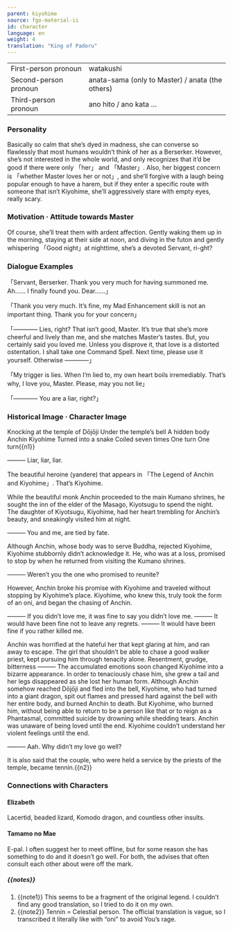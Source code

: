 ```yaml
---
parent: kiyohime
source: fgo-material-ii
id: character
language: en
weight: 4
translation: "King of Padoru"
---
```


<table>
  <tr><td>First-person pronoun</td><td>watakushi</td></tr>
  <tr><td>Second-person pronoun</td><td>anata-sama (only to Master) / anata (the others)</td></tr>
  <tr><td>Third-person pronoun</td><td>ano hito / ano kata …</td></tr>
</table>

### Personality

Basically so calm that she’s dyed in madness, she can converse so flawlessly that most humans wouldn’t think of her as a Berserker.
However, she’s not interested in the whole world, and only recognizes that it’d be good if there were only 「her」 and 「Master」.
Also, her biggest concern is 「whether Master loves her or not」, and she’ll forgive with a laugh being popular enough to have a harem, but if they enter a specific route with someone that isn’t Kiyohime, she’ll aggressively stare with empty eyes, really scary.

### Motivation · Attitude towards Master

Of course, she’ll treat them with ardent affection.
Gently waking them up in the morning, staying at their side at noon, and diving in the futon and gently whispering 「Good night」at nighttime, she’s a devoted Servant, ri-ght?

### Dialogue Examples

「Servant, Berserker. Thank you very much for having summoned me. Ah…… I finally found you. Dear……」

「Thank you very much. It’s fine, my Mad Enhancement skill is not an important thing. Thank you for your concern」

「―――― Lies, right? That isn’t good, Master. It’s true that she’s more cheerful and lively than me, and she matches Master’s tastes. But, you certainly said you loved me. Unless you disprove it, that love is a distorted ostentation. I shall take one Command Spell. Next time, please use it yourself. Otherwise ――――」

「My trigger is lies. When I’m lied to, my own heart boils irremediably. That’s why, I love you, Master. Please, may you not lie」

「―――― You are a liar, right?」

### Historical Image · Character Image

Knocking at the temple of Dōjōji
Under the temple’s bell A hidden body
Anchin Kiyohime Turned into a snake
Coiled seven times One turn One turn{{n1}}

——— Liar, liar, liar.

The beautiful heroine (yandere) that appears in 「The Legend of Anchin and Kiyohime」. That’s Kiyohime.

While the beautiful monk Anchin proceeded to the main Kumano shrines, he sought the inn of the elder of the Masago, Kiyotsugu to spend the night. The daughter of Kiyotsugu, Kiyohime, had her heart trembling for Anchin’s beauty, and sneakingly visited him at night.

——— You and me, are tied by fate.

Although Anchin, whose body was to serve Buddha, rejected Kiyohime, Kiyohime stubbornly didn’t acknowledge it. He, who was at a loss, promised to stop by when he returned from visiting the Kumano shrines.

——— Weren’t you the one who promised to reunite?

However, Anchin broke his promise with Kiyohime and traveled without stopping by Kiyohime’s place.
Kiyohime, who knew this, truly took the form of an oni, and began the chasing of Anchin.

——— If you didn’t love me, it was fine to say you didn’t love me.
——— It would have been fine not to leave any regrets.
——— It would have been fine if you rather killed me.

Anchin was horrified at the hateful her that kept glaring at him, and ran away to escape.
The girl that shouldn’t be able to chase a good walker priest, kept pursuing him through tenacity alone.
Resentment, grudge, bitterness ——— The accumulated emotions soon changed Kiyohime into a bizarre appearance.
In order to tenaciously chase him, she grew a tail and her legs disappeared as she lost her human form.
Although Anchin somehow reached Dōjōji and fled into the bell, Kiyohime, who had turned into a giant dragon, spit out flames and pressed hard against the bell with her entire body, and burned Anchin to death.
But Kiyohime, who burned him, without being able to return to be a person like that or to reign as a Phantasmal, committed suicide by drowning while shedding tears.
Anchin was unaware of being loved until the end.
Kiyohime couldn’t understand her violent feelings until the end.

——— Aah. Why didn’t my love go well?

It is also said that the couple, who were held a service by the priests of the temple, became tennin.{{n2}}

### Connections with Characters

#### Elizabeth

Lacertid, beaded lizard, Komodo dragon, and countless other insults.

#### Tamamo no Mae

E-pal. I often suggest her to meet offline, but for some reason she has something to do and it doesn’t go well. For both, the advises that often consult each other about were off the mark.

##### {{notes}}

1. {{note1}} This seems to be a fragment of the original legend. I couldn’t find any good translation, so I tried to do it on my own.
2. {{note2}} Tennin = Celestial person. The official translation is vague, so I transcribed it literally like with “oni” to avoid You’s rage.
